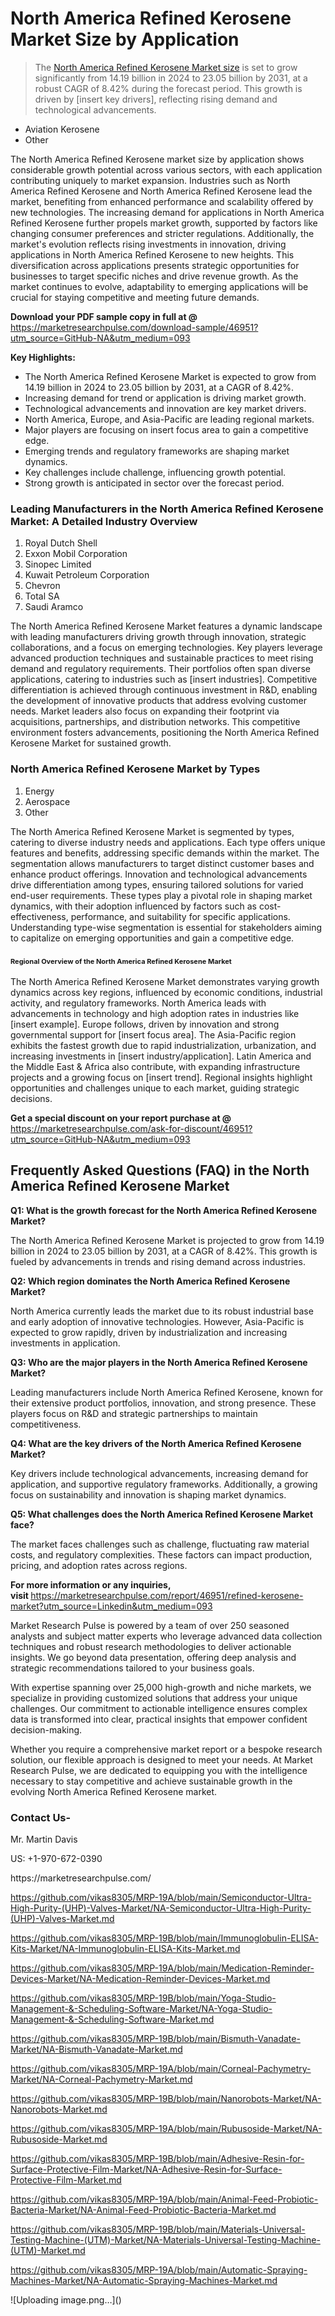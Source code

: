 
<h1>North America Refined Kerosene Market&nbsp;Size by Application</h1><blockquote><p>The <a href="https://marketresearchpulse.com/download-sample/46951?utm_source=GitHub-NA&amp;utm_medium=093">North America Refined Kerosene Market size</a> is set to grow significantly from 14.19 billion in 2024 to 23.05 billion by 2031, at a robust CAGR of 8.42% during the forecast period. This growth is driven by [insert key drivers], reflecting rising demand and technological advancements.</p></blockquote><ul><li>Aviation Kerosene <li> Other</li></ul><p>The North America Refined Kerosene market size by application shows considerable growth potential across various sectors, with each application contributing uniquely to market expansion. Industries such as North America Refined Kerosene and North America Refined Kerosene lead the market, benefiting from enhanced performance and scalability offered by new technologies. The increasing demand for applications in North America Refined Kerosene further propels market growth, supported by factors like changing consumer preferences and stricter regulations. Additionally, the market's evolution reflects rising investments in innovation, driving applications in North America Refined Kerosene to new heights. This diversification across applications presents strategic opportunities for businesses to target specific niches and drive revenue growth. As the market continues to evolve, adaptability to emerging applications will be crucial for staying competitive and meeting future demands.</p><p><strong>Download your PDF sample copy in full at @ </strong><a href="https://marketresearchpulse.com/download-sample/46951?utm_source=GitHub-NA&amp;utm_medium=093">https://marketresearchpulse.com/download-sample/46951?utm_source=GitHub-NA&amp;utm_medium=093</a></p><p><strong>Key Highlights: </strong></p><ul><li>The North America Refined Kerosene Market is expected to grow from 14.19 billion in 2024 to 23.05 billion by 2031, at a CAGR of 8.42%.</li><li>Increasing demand for trend or application is driving market growth.</li><li>Technological advancements and innovation are key market drivers.</li><li>North America, Europe, and Asia-Pacific are leading regional markets.</li><li>Major players are focusing on insert focus area to gain a competitive edge.</li><li>Emerging trends and regulatory frameworks are shaping market dynamics.</li><li>Key challenges include challenge, influencing growth potential.</li><li>Strong growth is anticipated in sector over the forecast period.</li></ul><h3>Leading Manufacturers in the North America Refined Kerosene Market: A Detailed Industry Overview</h3><ol><li>Royal Dutch Shell</li><li>Exxon Mobil Corporation</li><li>Sinopec Limited</li><li>Kuwait Petroleum Corporation</li><li>Chevron</li><li>Total SA</li><li>Saudi Aramco</li></ol><div class="flex max-w-full flex-col flex-grow"><div class="min-h-8 text-message flex w-full flex-col items-end gap-2 whitespace-normal break-words [.text-message+&amp;]:mt-5" dir="auto" data-message-author-role="assistant" data-message-id="fd8432e4-4910-450d-b182-61b7bfb0a01f" data-message-model-slug="gpt-4o"><div class="flex w-full flex-col gap-1 empty:hidden first:pt-[3px]"><div class="markdown prose w-full break-words dark:prose-invert light"><p>The North America Refined Kerosene Market features a dynamic landscape with leading manufacturers driving growth through innovation, strategic collaborations, and a focus on emerging technologies. Key players leverage advanced production techniques and sustainable practices to meet rising demand and regulatory requirements. Their portfolios often span diverse applications, catering to industries such as [insert industries]. Competitive differentiation is achieved through continuous investment in R&amp;D, enabling the development of innovative products that address evolving customer needs. Market leaders also focus on expanding their footprint via acquisitions, partnerships, and distribution networks. This competitive environment fosters advancements, positioning the North America Refined Kerosene Market for sustained growth.</p></div></div></div></div><h3>North America Refined Kerosene Market by Types</h3><ol><li>Energy <li> Aerospace <li> Other</li></ol><div class="flex max-w-full flex-col flex-grow"><div class="min-h-8 text-message flex w-full flex-col items-end gap-2 whitespace-normal break-words [.text-message+&amp;]:mt-5" dir="auto" data-message-author-role="assistant" data-message-id="084470be-0bb7-4664-bddf-5156b4f41249" data-message-model-slug="gpt-4o-mini"><div class="flex w-full flex-col gap-1 empty:hidden first:pt-[3px]"><div class="markdown prose w-full break-words dark:prose-invert light"><p>The North America Refined Kerosene Market is segmented by types, catering to diverse industry needs and applications. Each type offers unique features and benefits, addressing specific demands within the market. The segmentation allows manufacturers to target distinct customer bases and enhance product offerings. Innovation and technological advancements drive differentiation among types, ensuring tailored solutions for varied end-user requirements. These types play a pivotal role in shaping market dynamics, with their adoption influenced by factors such as cost-effectiveness, performance, and suitability for specific applications. Understanding type-wise segmentation is essential for stakeholders aiming to capitalize on emerging opportunities and gain a competitive edge.</p></div></div></div></div><h3><span style="font-size: 11px;">Regional Overview of the North America Refined Kerosene Market</span></h3><div class="flex max-w-full flex-col flex-grow"><div class="min-h-8 text-message flex w-full flex-col items-end gap-2 whitespace-normal break-words [.text-message+&amp;]:mt-5" dir="auto" data-message-author-role="assistant" data-message-id="e9038762-ce64-4e30-91c9-9bd413514231" data-message-model-slug="gpt-4o-mini"><div class="flex w-full flex-col gap-1 empty:hidden first:pt-[3px]"><div class="markdown prose w-full break-words dark:prose-invert light"><p>The North America Refined Kerosene Market demonstrates varying growth dynamics across key regions, influenced by economic conditions, industrial activity, and regulatory frameworks. North America leads with advancements in technology and high adoption rates in industries like [insert example]. Europe follows, driven by innovation and strong governmental support for [insert focus area]. The Asia-Pacific region exhibits the fastest growth due to rapid industrialization, urbanization, and increasing investments in [insert industry/application]. Latin America and the Middle East &amp; Africa also contribute, with expanding infrastructure projects and a growing focus on [insert trend]. Regional insights highlight opportunities and challenges unique to each market, guiding strategic decisions.</p></div></div></div></div><p><strong>Get a special discount on your report purchase at @ </strong><a href="https://marketresearchpulse.com/ask-for-discount/46951?utm_source=GitHub-NA&amp;utm_medium=093">https://marketresearchpulse.com/ask-for-discount/46951?utm_source=GitHub-NA&amp;utm_medium=093</a></p><h2>Frequently Asked Questions (FAQ) in the North America Refined Kerosene Market</h2><p><strong>Q1: What is the growth forecast for the North America Refined Kerosene Market?</strong></p><p>The North America Refined Kerosene Market is projected to grow from 14.19 billion in 2024 to 23.05 billion by 2031, at a CAGR of 8.42%. This growth is fueled by advancements in trends and rising demand across industries.</p><p><strong>Q2: Which region dominates the North America Refined Kerosene Market?</strong></p><p>North America currently leads the market due to its robust industrial base and early adoption of innovative technologies. However, Asia-Pacific is expected to grow rapidly, driven by industrialization and increasing investments in application.</p><p><strong>Q3: Who are the major players in the North America Refined Kerosene Market?</strong></p><p>Leading manufacturers include North America Refined Kerosene, known for their extensive product portfolios, innovation, and strong presence. These players focus on R&amp;D and strategic partnerships to maintain competitiveness.</p><p><strong>Q4: What are the key drivers of the North America Refined Kerosene Market?</strong></p><p>Key drivers include technological advancements, increasing demand for application, and supportive regulatory frameworks. Additionally, a growing focus on sustainability and innovation is shaping market dynamics.</p><p><strong>Q5: What challenges does the North America Refined Kerosene Market face?</strong></p><p>The market faces challenges such as challenge, fluctuating raw material costs, and regulatory complexities. These factors can impact production, pricing, and adoption rates across regions.</p><p><strong>For more information or any inquiries, visit&nbsp;</strong><a href="https://marketresearchpulse.com/report/46951/refined-kerosene-market?utm_source=Linkedin&utm_medium=093">https://marketresearchpulse.com/report/46951/refined-kerosene-market?utm_source=Linkedin&utm_medium=093</a></p><p>Market Research Pulse is powered by a team of over 250 seasoned analysts and subject matter experts who leverage advanced data collection techniques and robust research methodologies to deliver actionable insights. We go beyond data presentation, offering deep analysis and strategic recommendations tailored to your business goals.</p><p>With expertise spanning over 25,000 high-growth and niche markets, we specialize in providing customized solutions that address your unique challenges. Our commitment to actionable intelligence ensures complex data is transformed into clear, practical insights that empower confident decision-making.</p><p>Whether you require a comprehensive market report or a bespoke research solution, our flexible approach is designed to meet your needs. At Market Research Pulse, we are dedicated to equipping you with the intelligence necessary to stay competitive and achieve sustainable growth in the evolving North America Refined Kerosene market.</p><h3><strong>Contact Us-</strong></h3><p>Mr. Martin Davis</p><p>US: +1-970-672-0390</p><p>https://marketresearchpulse.com/</p><p><a href="https://github.com/vikas8305/MRP-19A/blob/main/Semiconductor-Ultra-High-Purity-(UHP)-Valves-Market/NA-Semiconductor-Ultra-High-Purity-(UHP)-Valves-Market.md">https://github.com/vikas8305/MRP-19A/blob/main/Semiconductor-Ultra-High-Purity-(UHP)-Valves-Market/NA-Semiconductor-Ultra-High-Purity-(UHP)-Valves-Market.md</a></p><p><a href="https://github.com/vikas8305/MRP-19B/blob/main/Immunoglobulin-ELISA-Kits-Market/NA-Immunoglobulin-ELISA-Kits-Market.md">https://github.com/vikas8305/MRP-19B/blob/main/Immunoglobulin-ELISA-Kits-Market/NA-Immunoglobulin-ELISA-Kits-Market.md</a></p><p><a href="https://github.com/vikas8305/MRP-19A/blob/main/Medication-Reminder-Devices-Market/NA-Medication-Reminder-Devices-Market.md">https://github.com/vikas8305/MRP-19A/blob/main/Medication-Reminder-Devices-Market/NA-Medication-Reminder-Devices-Market.md</a></p><p><a href="https://github.com/vikas8305/MRP-19B/blob/main/Yoga-Studio-Management-&-Scheduling-Software-Market/NA-Yoga-Studio-Management-&-Scheduling-Software-Market.md">https://github.com/vikas8305/MRP-19B/blob/main/Yoga-Studio-Management-&-Scheduling-Software-Market/NA-Yoga-Studio-Management-&-Scheduling-Software-Market.md</a></p><p><a href="https://github.com/vikas8305/MRP-19B/blob/main/Bismuth-Vanadate-Market/NA-Bismuth-Vanadate-Market.md">https://github.com/vikas8305/MRP-19B/blob/main/Bismuth-Vanadate-Market/NA-Bismuth-Vanadate-Market.md</a></p><p><a href="https://github.com/vikas8305/MRP-19A/blob/main/Corneal-Pachymetry-Market/NA-Corneal-Pachymetry-Market.md">https://github.com/vikas8305/MRP-19A/blob/main/Corneal-Pachymetry-Market/NA-Corneal-Pachymetry-Market.md</a></p><p><a href="https://github.com/vikas8305/MRP-19B/blob/main/Nanorobots-Market/NA-Nanorobots-Market.md">https://github.com/vikas8305/MRP-19B/blob/main/Nanorobots-Market/NA-Nanorobots-Market.md</a></p><p><a href="https://github.com/vikas8305/MRP-19A/blob/main/Rubusoside-Market/NA-Rubusoside-Market.md">https://github.com/vikas8305/MRP-19A/blob/main/Rubusoside-Market/NA-Rubusoside-Market.md</a></p><p><a href="https://github.com/vikas8305/MRP-19B/blob/main/Adhesive-Resin-for-Surface-Protective-Film-Market/NA-Adhesive-Resin-for-Surface-Protective-Film-Market.md">https://github.com/vikas8305/MRP-19B/blob/main/Adhesive-Resin-for-Surface-Protective-Film-Market/NA-Adhesive-Resin-for-Surface-Protective-Film-Market.md</a></p><p><a href="https://github.com/vikas8305/MRP-19A/blob/main/Animal-Feed-Probiotic-Bacteria-Market/NA-Animal-Feed-Probiotic-Bacteria-Market.md">https://github.com/vikas8305/MRP-19A/blob/main/Animal-Feed-Probiotic-Bacteria-Market/NA-Animal-Feed-Probiotic-Bacteria-Market.md</a></p><p><a href="https://github.com/vikas8305/MRP-19B/blob/main/Materials-Universal-Testing-Machine-(UTM)-Market/NA-Materials-Universal-Testing-Machine-(UTM)-Market.md">https://github.com/vikas8305/MRP-19B/blob/main/Materials-Universal-Testing-Machine-(UTM)-Market/NA-Materials-Universal-Testing-Machine-(UTM)-Market.md</a></p><p><a href="https://github.com/vikas8305/MRP-19A/blob/main/Automatic-Spraying-Machines-Market/NA-Automatic-Spraying-Machines-Market.md">https://github.com/vikas8305/MRP-19A/blob/main/Automatic-Spraying-Machines-Market/NA-Automatic-Spraying-Machines-Market.md</a></p>
![Uploading image.png…]()
